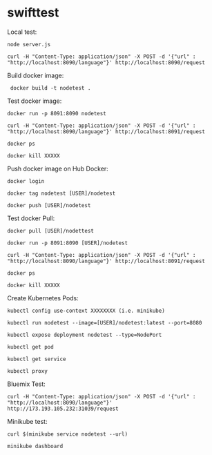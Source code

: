 # swifttest


Local test: 

	node server.js

	curl -H "Content-Type: application/json" -X POST -d '{"url" : "http://localhost:8090/language"}' http://localhost:8090/request



Build docker image:

	 docker build -t nodetest .


Test docker image:

	docker run -p 8091:8090 nodetest

	curl -H "Content-Type: application/json" -X POST -d '{"url" : "http://localhost:8090/language"}' http://localhost:8091/request

	docker ps
	
	docker kill XXXXX


Push docker image on Hub Docker:

	docker login

	docker tag nodetest [USER]/nodetest

	docker push [USER]/nodetest


Test docker Pull:

	docker pull [USER]/nodettest

	docker run -p 8091:8090 [USER]/nodetest

	curl -H "Content-Type: application/json" -X POST -d '{"url" : "http://localhost:8090/language"}' http://localhost:8091/request

	docker ps
	
	docker kill XXXXX

	
Create Kubernetes Pods:

	kubectl config use-context XXXXXXXX (i.e. minikube)

	kubectl run nodetest --image=[USER]/nodetest:latest --port=8080

	kubectl expose deployment nodetest --type=NodePort

	kubectl get pod

	kubectl get service

	kubectl proxy


Bluemix Test:

	curl -H "Content-Type: application/json" -X POST -d '{"url" : "http://localhost:8090/language"}' http://173.193.105.232:31039/request

Minikube test:

	curl $(minikube service nodetest --url)

	minikube dashboard
